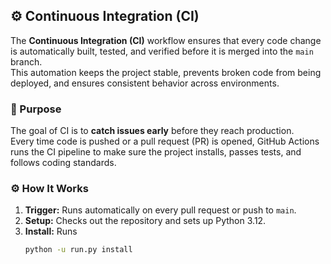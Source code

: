## ⚙️ Continuous Integration (CI)

The **Continuous Integration (CI)** workflow ensures that every code change is automatically built, tested, and verified before it is merged into the `main` branch.  
This automation keeps the project stable, prevents broken code from being deployed, and ensures consistent behavior across environments.

### 🧩 Purpose

The goal of CI is to **catch issues early** before they reach production.  
Every time code is pushed or a pull request (PR) is opened, GitHub Actions runs the CI pipeline to make sure the project installs, passes tests, and follows coding standards.

### ⚙️ How It Works

1. **Trigger:** Runs automatically on every pull request or push to `main`.
2. **Setup:** Checks out the repository and sets up Python 3.12.
3. **Install:** Runs
   ```bash
   python -u run.py install
   ```

